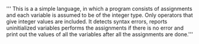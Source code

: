 ''' This is a a simple language, in which a program consists of assignments and each variable is assumed to be of the integer type. Only operators that give integer values are included. It detects syntax errors, reports uninitialized variables performs the assignments if there is no error and print out the values of all the variables after all the assignments are done.'''
